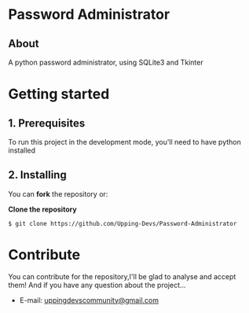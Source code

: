 # Password Administrator

## About
A python password administrator, using SQLite3 and Tkinter
# Getting started
## 1. Prerequisites
To run this project in the development mode, you'll need to have python installed
## 2. Installing
You can **fork** the repository or:

**Clone the repository**
```
$ git clone https://github.com/Upping-Devs/Password-Administrator
```
# Contribute
You can contribute for the repository,I'll be glad to analyse and accept them! And if you have any question about the project...

- E-mail: uppingdevscommunity@gmail.com
